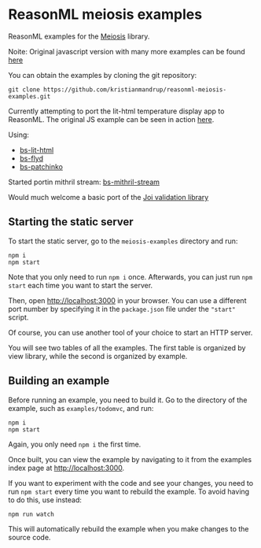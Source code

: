 # ReasonML meiosis examples

ReasonML examples for the [Meiosis](http://github.com/foxdonut/meiosis) library.

Noite: Original javascript version with many more examples can be found [here](https://github.com/foxdonut/meiosis-examples)

You can obtain the examples by cloning the git repository:

```
git clone https://github.com/kristianmandrup/reasonml-meiosis-examples.git
```

Currently attempting to port the lit-html temperature display app to ReasonML. The original JS example can be seen in action [here](https://meiosis.js.org/examples/setup/lit-html/index.html).

Using:

- [bs-lit-html](https://github.com/kristianmandrup/bs-lit-html)
- [bs-flyd](https://github.com/kristianmandrup/bs-flyd)
- [bs-patchinko](https://github.com/kristianmandrup/bs-patchinko)

Started portin mithril stream: [bs-mithril-stream](https://github.com/kristianmandrup/bs-mithril-stream)

Would much welcome a basic port of the [Joi validation library](https://github.com/hapijs/joi)

## Starting the static server

To start the static server, go to the `meiosis-examples` directory and run:

```
npm i
npm start
```

Note that you only need to run `npm i` once. Afterwards, you can just run `npm start` each time you want to start the server.

Then, open [http://localhost:3000](http://localhost:3000) in your browser. You can use a different port number by specifying it in the `package.json`
file under the `"start"` script.

Of course, you can use another tool of your choice to start an HTTP server.

You will see two tables of all the examples. The first table is organized by view library, while the second is organized by example.

## Building an example

Before running an example, you need to build it. Go to the directory of the example, such as `examples/todomvc`, and run:

```
npm i
npm start
```

Again, you only need `npm i` the first time.

Once built, you can view the example by navigating to it from the examples index page at [http://localhost:3000](http://localhost:3000).

If you want to experiment with the code and see your changes, you need to run `npm start` every time you want to rebuild the example. To avoid
having to do this, use instead:

```
npm run watch
```

This will automatically rebuild the example when you make changes to the source code.
